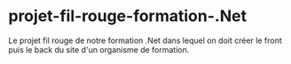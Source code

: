 # projet-fil-rouge-formation-.Net
Le projet fil rouge de notre formation .Net dans lequel on doit créer le front puis le back du site d'un organisme de formation.
